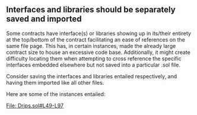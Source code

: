 ## Interfaces and libraries should be separately saved and imported
Some contracts have interface(s) or libraries showing up in its/their entirety at the top/bottom of the contract facilitating an ease of references on the same file page. This has, in certain instances, made the already large contract size to house an excessive code base. Additionally, it might create difficulty locating them when attempting to cross reference the specific interfaces embedded elsewhere but not saved into a particular .sol file.

Consider saving the interfaces and libraries entailed respectively, and having them imported like all other files.

Here are some of the instances entailed:

[File: Drips.sol#L49-L97](https://github.com/code-423n4/2023-01-drips/blob/main/src/Drips.sol#L49-L97)



